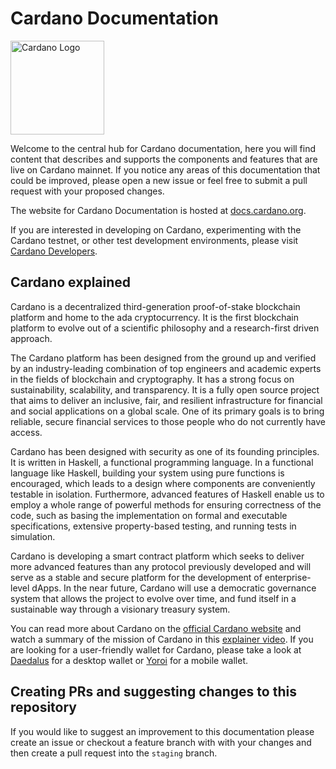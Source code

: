 # Cardano Documentation

<p align="left">
  <img width='150px' src="https://ucarecdn.com/6a470caf-060b-4c44-982e-f9bde302ed6e/CardanoRGB_LogoStackBlue.png" alt='Cardano Logo' />
</p>

Welcome to the central hub for Cardano documentation, here you will find content
that describes and supports the components and features that are live on Cardano
mainnet. If you notice any areas of this documentation that could be improved,
please open a new issue or feel free to submit a pull request with your
proposed changes.

The website for Cardano Documentation is hosted at
[docs.cardano.org](https://docs.cardano.org).

If you are interested in developing on Cardano, experimenting with the Cardano
testnet, or other test development environments, please visit
[Cardano Developers](https://developers.cardano.org/).

## Cardano explained

Cardano is a decentralized third-generation proof-of-stake blockchain platform
and home to the ada cryptocurrency. It is the first blockchain platform to
evolve out of a scientific philosophy and a research-first driven approach.

The Cardano platform has been designed from the ground up and verified by an
industry-leading combination of top engineers and academic experts in the fields
of blockchain and cryptography. It has a strong focus on sustainability,
scalability, and transparency. It is a fully open source project that aims to
deliver an inclusive, fair, and resilient infrastructure for financial and
social applications on a global scale. One of its primary goals is to bring
reliable, secure financial services to those people who do not currently have
access.

Cardano has been designed with security as one of its founding principles. It is
written in Haskell, a functional programming language. In a functional language
like Haskell, building your system using pure functions is encouraged, which
leads to a design where components are conveniently testable in isolation.
Furthermore, advanced features of Haskell enable us to employ a whole range of
powerful methods for ensuring correctness of the code, such as basing the
implementation on formal and executable specifications, extensive property-based
testing, and running tests in simulation.

Cardano is developing a smart contract platform which seeks to deliver more
advanced features than any protocol previously developed and will serve as a
stable and secure platform for the development of enterprise-level dApps. In the
near future, Cardano will use a democratic governance system that allows the
project to evolve over time, and fund itself in a sustainable way through a
visionary treasury system.

You can read more about Cardano on the
[official Cardano website](http://cardano.org/) and watch a summary of the
mission of Cardano in this
[explainer video](https://www.youtube.com/watch?v=l_Nv0-PVrnM). If you are
looking for a user-friendly wallet for Cardano, please take a look at
[Daedalus](https://daedaluswallet.io) for a desktop wallet or
[Yoroi](https://yoroi-wallet.com) for a mobile wallet.

## Creating PRs and suggesting changes to this repository

If you would like to suggest an improvement to this documentation please create
an issue or checkout a feature branch with with your changes and then create a
pull request into the `staging` branch.
